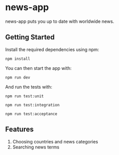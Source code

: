 # news-app

news-app puts you up to date with worldwide news.

## Getting Started

Install the required dependencies using npm:

```
npm install
```

You can then start the app with:

```
npm run dev
```

And run the tests with:

```
npm run test:unit
```
```
npm run test:integration
```
```
npm run test:acceptance
```

## Features

1. Choosing countries and news categories
2. Searching news terms

